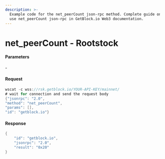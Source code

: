 ```yaml
---
description: >-
  Example code for the net_peerCount json-rpc method. Сomplete guide on how to
  use net_peerCount json-rpc in GetBlock.io Web3 documentation.
---
```


# net\_peerCount - Rootstock

#### Parameters

\-

#### Request

```java
wscat -c wss://rsk.getblock.io/YOUR-API-KEY/mainnet/ 
# wait for connection and send the request body 
{"jsonrpc": "2.0",
"method": "net_peerCount",
"params": [],
"id": "getblock.io"}
```

#### Response

```java
{
    "id": "getblock.io",
    "jsonrpc": "2.0",
    "result": "0x20"
}
```
